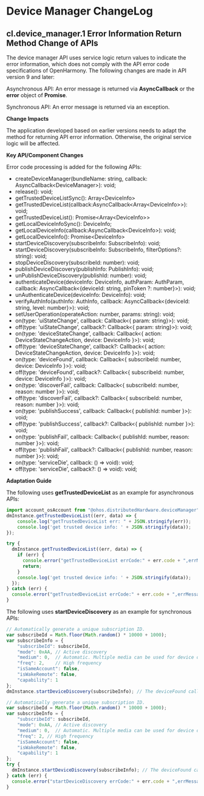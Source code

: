 # Device Manager ChangeLog

## cl.device_manager.1 Error Information Return Method Change of APIs

The device manager API uses service logic return values to indicate the error information, which does not comply with the API error code specifications of OpenHarmony. The following changes are made in API version 9 and later:

Asynchronous API: An error message is returned via **AsyncCallback** or the **error** object of **Promise**.

Synchronous API: An error message is returned via an exception.

**Change Impacts**

The application developed based on earlier versions needs to adapt the method for returning API error information. Otherwise, the original service logic will be affected.

**Key API/Component Changes**

Error code processing is added for the following APIs:
  - createDeviceManager(bundleName: string, callback: AsyncCallback&lt;DeviceManager&gt;): void;
  - release(): void;
  - getTrustedDeviceListSync(): Array&lt;DeviceInfo&gt;
  - getTrustedDeviceList(callback:AsyncCallback&lt;Array&lt;DeviceInfo&gt;&gt;): void;
  - getTrustedDeviceList(): Promise&lt;Array&lt;DeviceInfo&gt;&gt;
  - getLocalDeviceInfoSync(): DeviceInfo;
  - getLocalDeviceInfo(callback:AsyncCallback&lt;DeviceInfo&gt;): void;
  - getLocalDeviceInfo(): Promise&lt;DeviceInfo&gt;
  - startDeviceDiscovery(subscribeInfo: SubscribeInfo): void;
  - startDeviceDiscovery(subscribeInfo: SubscribeInfo, filterOptions?: string): void;
  - stopDeviceDiscovery(subscribeId: number): void;
  - publishDeviceDiscovery(publishInfo: PublishInfo): void;
  - unPublishDeviceDiscovery(publishId: number): void;
  - authenticateDevice(deviceInfo: DeviceInfo, authParam: AuthParam, callback: AsyncCallback&lt;{deviceId: string, pinToken ?: number}&gt;): void;
  - unAuthenticateDevice(deviceInfo: DeviceInfo): void;
  - verifyAuthInfo(authInfo: AuthInfo, callback: AsyncCallback&lt;{deviceId: string, level: number}&gt;): void;
  - setUserOperation(operateAction: number, params: string): void;
  - on(type: 'uiStateChange', callback: Callback&lt;{ param: string}&gt;): void;
  - off(type: 'uiStateChange', callback?: Callback&lt;{ param: string}&gt;): void;
  - on(type: 'deviceStateChange',  callback: Callback&lt;{ action: DeviceStateChangeAction, device: DeviceInfo }&gt;): void;
  - off(type: 'deviceStateChange', callback?: Callback&lt;{ action: DeviceStateChangeAction, device: DeviceInfo }&gt;): void;
  - on(type: 'deviceFound', callback: Callback&lt;{ subscribeId: number, device: DeviceInfo }&gt;): void;
  - off(type: 'deviceFound', callback?: Callback&lt;{ subscribeId: number, device: DeviceInfo }&gt;): void;
  - on(type: 'discoverFail', callback: Callback&lt;{ subscribeId: number, reason: number }&gt;): void;
  - off(type: 'discoverFail', callback?: Callback&lt;{ subscribeId: number, reason: number }&gt;): void;
  - on(type: 'publishSuccess', callback: Callback&lt;{ publishId: number }&gt;): void;
  - off(type: 'publishSuccess', callback?: Callback&lt;{ publishId: number }&gt;): void;
  - on(type: 'publishFail', callback: Callback&lt;{ publishId: number, reason: number }&gt;): void;
  - off(type: 'publishFail', callback?: Callback&lt;{ publishId: number, reason: number }&gt;): void;
  - on(type: 'serviceDie', callback: () =&gt; void): void;
  - off(type: 'serviceDie', callback?: () =&gt; void): void;

**Adaptation Guide**

The following uses **getTrustedDeviceList** as an example for asynchronous APIs:

```ts
import account_osAccount from "@ohos.distributedHardware.deviceManager"
dmInstance.getTrustedDeviceList((err, data) => {
    console.log("getTrustedDeviceList err: " + JSON.stringify(err));
    console.log('get trusted device info: ' + JSON.stringify(data));
});

try {
  dmInstance.getTrustedDeviceList((err, data) => {
    if (err) {
      console.error("getTrustedDeviceList errCode:" + err.code + ",errMessage:" + err.message);
      return;
    }
    console.log('get trusted device info: ' + JSON.stringify(data));
  });
} catch (err) {
  console.error("getTrustedDeviceList errCode:" + err.code + ",errMessage:" + err.message);
}
```

The following uses **startDeviceDiscovery** as an example for synchronous APIs:

```ts
// Automatically generate a unique subscription ID.
var subscribeId = Math.floor(Math.random() * 10000 + 1000);
var subscribeInfo = {
    "subscribeId": subscribeId,
    "mode": 0xAA, // Active discovery
    "medium": 0,  // Automatic. Multiple media can be used for device discovery.
    "freq": 2,    // High frequency
    "isSameAccount": false,
    "isWakeRemote": false,
    "capability": 1
};
dmInstance.startDeviceDiscovery(subscribeInfo); // The deviceFound callback is called to notify the application when a device is discovered.

// Automatically generate a unique subscription ID.
var subscribeId = Math.floor(Math.random() * 10000 + 1000);
var subscribeInfo = {
    "subscribeId": subscribeId,
    "mode": 0xAA, // Active discovery
    "medium": 0,  // Automatic. Multiple media can be used for device discovery.
    "freq": 2, // High frequency
    "isSameAccount": false,
    "isWakeRemote": false,
    "capability": 1
};
try {
  dmInstance.startDeviceDiscovery(subscribeInfo); // The deviceFound callback is called to notify the application when a device is discovered.
} catch (err) {
  console.error("startDeviceDiscovery errCode:" + err.code + ",errMessage:" + err.message);
}
```
